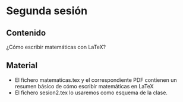 # Segunda sesión

## Contenido

¿Cómo escribir matemáticas con LaTeX? 

## Material

- El fichero matematicas.tex y el correspondiente PDF contienen un resumen básico de cómo escribir matemáticas en LaTeX
- El fichero sesion2.tex lo usaremos como esquema de la clase.